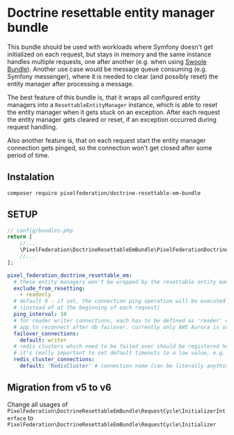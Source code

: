 # Doctrine resettable entity manager bundle

This bundle should be used with workloads where Symfony doesn't get initialized on each request, but stays in memory
and the same instance handles multiple requests, one after another (e.g. when using 
[Swoole Bundle](https://github.com/pixelfederation/swoole-bundle)).
Another use case would be message queue consuming (e.g. Symfony messenger), where it is needed
to clear (and possibly reset) the entity manager after processing a message. 

The best feature of this bundle is, that it wraps all configured entity managers 
into a `ResettableEntityManager` instance, which
is able to reset the entity manager when it gets stuck on an exception.
After each request the entity manager gets cleared or reset, if an exception occurred during request handling.

Also another feature is, that on each request start the entity manager connection gets pinged, so the connection
won't get closed after some period of time.

## Instalation

`composer require pixelfederation/doctrine-resettable-em-bundle`

## SETUP

```php
// config/bundles.php
return [
    //...
    \PixelFederation\DoctrineResettableEmBundle\PixelFederationDoctrineResettableEmBundle::class => ['all' => true]
    //...
];
```

```yaml
pixel_federation_doctrine_resettable_em:
  # these entity managers won't be wrapped by the resettable entity manager:
  exclude_from_resetting:
    - readonly
  # default 0 - if set, the connection ping operation will be executed each X seconds 
  # (instead of at the beginning of each request) 
  ping_interval: 10 
  # for reader writer connections, each has to be defined as 'reader' or 'writer' to be able for the symfony
  # app to reconnect after db failover. currently only AWS Aurora is supported.
  failover_connections:  
    default: writer
  # redis clusters which need to be failed over should be registered here
  # it's really important to set default timeouts to a low value, e.g. 2 seconds, so the app won't block for too long
  redis_cluster_connections:
    default: 'RedisCluster' # connection name (can be literally anything) => redis cluster service id
```

## Migration from v5 to v6

Change all usages of `PixelFederation\DoctrineResettableEmBundle\RequestCycle\InitializerInterface` to `PixelFederation\DoctrineResettableEmBundle\RequestCycle\Initializer` 
